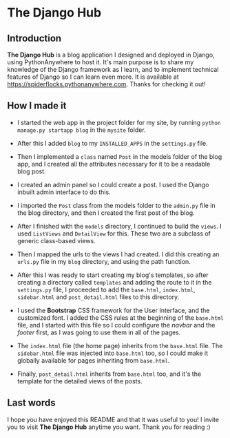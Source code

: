 
The Django Hub
======

## Introduction 

**The Django Hub** is a blog application I designed and deployed in Django, using
PythonAnywhere to host it. It's main purpose is to share my knowledge of the Django 
framework as I learn, and to implement technical features of Django so I can learn 
even more.
It is available at https://spiderflocks.pythonanywhere.com.
Thanks for checking it out! 

## How I made it

* I started the web app in the project folder for my site, by running 
  `python manage.py startapp blog` in the `mysite` folder.

* After this I added `blog` to my `INSTALLED_APPS` in the `settings.py` file.

* Then I implemented a `class` named `Post` in the models folder of the blog app,
  and I created all the attributes necessary for it to be a readable blog post.

* I created an admin panel so I could create a post. I used the Django inbuilt
  admin interface to do this.

* I imported the `Post` class from the models folder to the `admin.py` file in 
  the blog directory, and then I created the first post of the blog.

* After I finished with the `models` directory, I continued to build the `views`.
  I used `ListViews` and `DetailView` for this. These two are a subclass of 
  generic class-based views.
  
* Then I mapped the urls to the views I had created. I did this creating an
  `urls.py` file in my `blog` directory, and using the path function.
  
* After this I was ready to start creating my blog's templates, so after creating
  a directory called `templates` and adding the route to it in the `settings.py` 
  file, I proceeded to add the `base.html`, `index.html`, `sidebar.html` and 
  `post_detail.html` files to this directory. 
  
* I used the **Bootstrap** CSS framework for the User Interface, and the customized
  font. I added the CSS rules at the beginning of the `base.html` file, and I started
  with this file so I could configure the *navbar* and the *footer* first, as I was 
  going to use them in all of the pages.
  
* The `index.html` file (the home page) inherits from the `base.html` file. The 
  `sidebar.html` file was injected into `base.html` too, so I could make it globally 
  available for pages inheriting from `base.html`.
  
* Finally, `post_detail.html` inherits from `base.html` too, and it's the template
  for the detailed views of the posts.

## Last words

I hope you have enjoyed this README and that it was useful to you! I invite you to 
visit **The Django Hub** anytime you want. Thank you for reading :)

